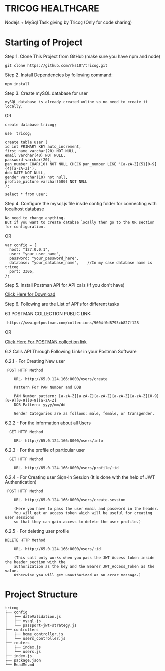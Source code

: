 # TRICOG HEALTHCARE
Nodejs + MySql Task giving by Tricog (Only for code sharing)

# Starting of Project

Step 1. Clone This Project from GitHub
(make sure you have npm and node)

```
git clone https://github.com/rks107/tricog.git
```

Step 2. Install Dependencies by following command:
```
npm install
```

Step 3. Create mySQL database for user

```
mySQL database is already created online so no need to create it locally.
```

OR

```
create database tricog;

use  tricog;

create table user (
id int PRIMARY KEY auto_increment, 
first_name varchar(20) NOT NULL, 
email varchar(40) NOT NULL, 
password varchar(20), 
pan_number CHAR(10) NOT NULL CHECK(pan_number LIKE '[a-zA-Z]{5}[0-9]{4}[a-zA-Z]'),
dob DATE NOT NULL,
gender varchar(10) not null,
profile_picture varchar(500) NOT NULL
);

select * from user;
```

Step 4. Configure the mysql.js file inside config folder for connecting with localhost database
```
No need to change anything. 
But if you want to create databse locally then go to the OR section for configuration.
```
OR

```
var config = {
  host: "127.0.0.1",
  user: "your_user_name",
  password: "your_password_here",
  database: "your_database_name",    //In my case database name is tricog
  port: 3306,
};
```

Step 5. Install Postman API for API calls (If you don't have)

<a href="https://www.postman.com/downloads/">Click Here for Download </a>

Step 6. Following are the List of API's for different tasks

6.1 POSTMAN COLLECTION PUBLIC LINK:

    
     https://www.getpostman.com/collections/9604f0d8795cb827f128
    
   OR
   
   <a href="https://www.getpostman.com/collections/9604f0d8795cb827f128">Click Here For POSTMAN collection link </a>
   
 
  
6.2  Calls API Through Following Links in your Postman Software

  6.2.1 - For Creating New user
      
     POST HTTP Method 
     
        URL- http://65.0.124.166:8000/users/create

        Pattern For PAN Number and DOB:
        
        PAN Number pattern: [a-zA-Z][a-zA-Z][a-zA-Z][a-zA-Z][a-zA-Z][0-9][0-9][0-9][0-9][a-zA-Z]
        DOB Pattern: yyyy/mm/dd

        Gender Categories are as follows: male, female, or transgender.
    
    
   6.2.2 - For the information about all Users
    
      GET HTTP Method 
      
        URL- http://65.0.124.166:8000/users/info
    
    
   6.2.3 - For the profile of particular user
   
      GET HTTP Method 
      
        URL- http://65.0.124.166:8000/users/profile/:id
    
    
   6.2.4 - For Creating user Sign-In Session (It is done with the help of JWT Authentication)
   
     POST HTTP Method 
     
        URL- http://65.0.124.166:8000/users/create-session

        (Here you have to pass the user email and password in the header. 
        You will get an access token which will be useful for creating user sessions 
        so that they can gain access to delete the user profile.)
 

  6.2.5 - For deleting user profile
  
    DELETE HTTP Method 
    
        URL- http://65.0.124.166:8000/users/:id
        
        (This call only works when you pass the JWT Access token inside the header section with the 
        authorization as the key and the Bearer JWT_Access_Token as the value. 
        Otherwise you will get unauthorized as an error message.)

# Project Structure

```
tricog
├── config
│   ├── dateValidation.js
│   ├── mysql.js
│   └── passport-jwt-strategy.js
├── controllers
│   ├── home_controller.js
│   └── users_controller.js
├── routers
│   ├── index.js
│   └── users.js
├── index.js
├── package.json
└── ReadMe.md
```

